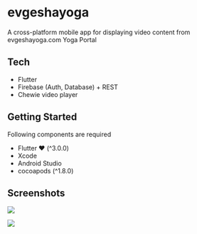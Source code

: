 # evgeshayoga

A cross-platform mobile app for displaying video content from evgeshayoga.com Yoga Portal

## Tech

- Flutter
- Firebase (Auth, Database) + REST
- Chewie video player


## Getting Started

Following components are required
 - Flutter ❤️ (^3.0.0)
 - Xcode
 - Android Studio
 - cocoapods (^1.8.0)
 
 ## Screenshots
 
 

![](https://raw.githubusercontent.com/irinalim/evgeshayoga/master/sreenshots/home.png?v=4&s=200)

![](https://raw.githubusercontent.com/irinalim/evgeshayoga/master/sreenshots/program.png?v=4&s=200)
